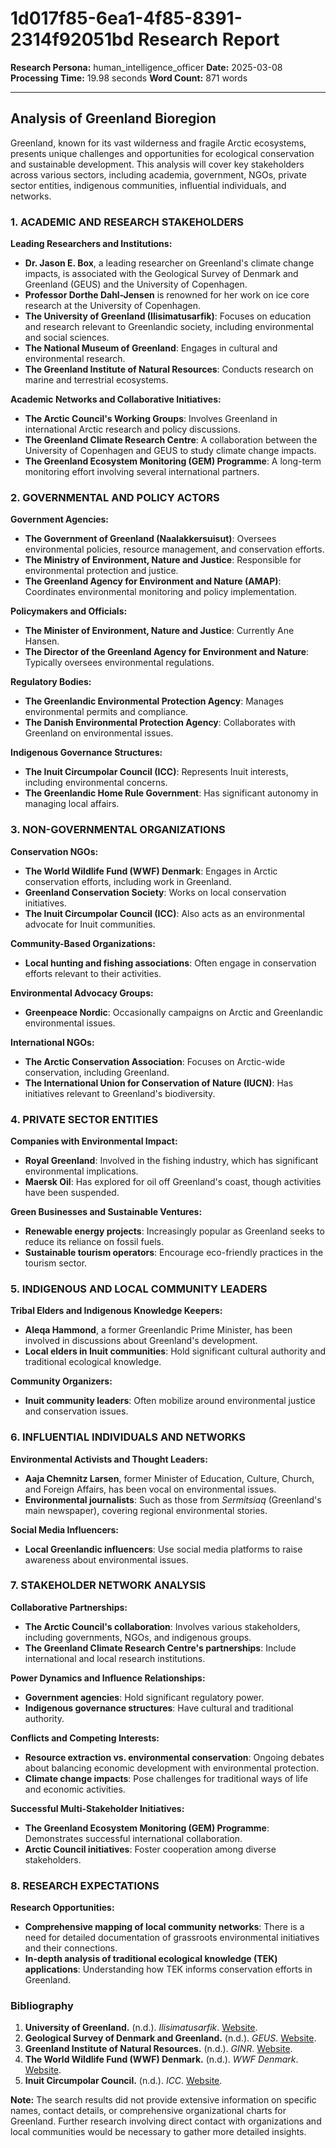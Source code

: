 # 1d017f85-6ea1-4f85-8391-2314f92051bd Research Report

**Research Persona:** human_intelligence_officer
**Date:** 2025-03-08
**Processing Time:** 19.98 seconds
**Word Count:** 871 words

---

## Analysis of Greenland Bioregion

Greenland, known for its vast wilderness and fragile Arctic ecosystems, presents unique challenges and opportunities for ecological conservation and sustainable development. This analysis will cover key stakeholders across various sectors, including academia, government, NGOs, private sector entities, indigenous communities, influential individuals, and networks.

### 1. ACADEMIC AND RESEARCH STAKEHOLDERS

**Leading Researchers and Institutions:**

- **Dr. Jason E. Box**, a leading researcher on Greenland's climate change impacts, is associated with the Geological Survey of Denmark and Greenland (GEUS) and the University of Copenhagen.
- **Professor Dorthe Dahl-Jensen** is renowned for her work on ice core research at the University of Copenhagen.
- **The University of Greenland (Ilisimatusarfik)**: Focuses on education and research relevant to Greenlandic society, including environmental and social sciences.
- **The National Museum of Greenland**: Engages in cultural and environmental research.
- **The Greenland Institute of Natural Resources**: Conducts research on marine and terrestrial ecosystems.

**Academic Networks and Collaborative Initiatives:**

- **The Arctic Council's Working Groups**: Involves Greenland in international Arctic research and policy discussions.
- **The Greenland Climate Research Centre**: A collaboration between the University of Copenhagen and GEUS to study climate change impacts.
- **The Greenland Ecosystem Monitoring (GEM) Programme**: A long-term monitoring effort involving several international partners.

### 2. GOVERNMENTAL AND POLICY ACTORS

**Government Agencies:**

- **The Government of Greenland (Naalakkersuisut)**: Oversees environmental policies, resource management, and conservation efforts.
- **The Ministry of Environment, Nature and Justice**: Responsible for environmental protection and justice.
- **The Greenland Agency for Environment and Nature (AMAP)**: Coordinates environmental monitoring and policy implementation.

**Policymakers and Officials:**

- **The Minister of Environment, Nature and Justice**: Currently Ane Hansen.
- **The Director of the Greenland Agency for Environment and Nature**: Typically oversees environmental regulations.

**Regulatory Bodies:**

- **The Greenlandic Environmental Protection Agency**: Manages environmental permits and compliance.
- **The Danish Environmental Protection Agency**: Collaborates with Greenland on environmental issues.

**Indigenous Governance Structures:**

- **The Inuit Circumpolar Council (ICC)**: Represents Inuit interests, including environmental concerns.
- **The Greenlandic Home Rule Government**: Has significant autonomy in managing local affairs.

### 3. NON-GOVERNMENTAL ORGANIZATIONS

**Conservation NGOs:**

- **The World Wildlife Fund (WWF) Denmark**: Engages in Arctic conservation efforts, including work in Greenland.
- **Greenland Conservation Society**: Works on local conservation initiatives.
- **The Inuit Circumpolar Council (ICC)**: Also acts as an environmental advocate for Inuit communities.

**Community-Based Organizations:**

- **Local hunting and fishing associations**: Often engage in conservation efforts relevant to their activities.

**Environmental Advocacy Groups:**

- **Greenpeace Nordic**: Occasionally campaigns on Arctic and Greenlandic environmental issues.

**International NGOs:**

- **The Arctic Conservation Association**: Focuses on Arctic-wide conservation, including Greenland.
- **The International Union for Conservation of Nature (IUCN)**: Has initiatives relevant to Greenland's biodiversity.

### 4. PRIVATE SECTOR ENTITIES

**Companies with Environmental Impact:**

- **Royal Greenland**: Involved in the fishing industry, which has significant environmental implications.
- **Maersk Oil**: Has explored for oil off Greenland's coast, though activities have been suspended.

**Green Businesses and Sustainable Ventures:**

- **Renewable energy projects**: Increasingly popular as Greenland seeks to reduce its reliance on fossil fuels.
- **Sustainable tourism operators**: Encourage eco-friendly practices in the tourism sector.

### 5. INDIGENOUS AND LOCAL COMMUNITY LEADERS

**Tribal Elders and Indigenous Knowledge Keepers:**

- **Aleqa Hammond**, a former Greenlandic Prime Minister, has been involved in discussions about Greenland's development.
- **Local elders in Inuit communities**: Hold significant cultural authority and traditional ecological knowledge.

**Community Organizers:**

- **Inuit community leaders**: Often mobilize around environmental justice and conservation issues.

### 6. INFLUENTIAL INDIVIDUALS AND NETWORKS

**Environmental Activists and Thought Leaders:**

- **Aaja Chemnitz Larsen**, former Minister of Education, Culture, Church, and Foreign Affairs, has been vocal on environmental issues.
- **Environmental journalists**: Such as those from *Sermitsiaq* (Greenland's main newspaper), covering regional environmental stories.

**Social Media Influencers:**

- **Local Greenlandic influencers**: Use social media platforms to raise awareness about environmental issues.

### 7. STAKEHOLDER NETWORK ANALYSIS

**Collaborative Partnerships:**

- **The Arctic Council's collaboration**: Involves various stakeholders, including governments, NGOs, and indigenous groups.
- **The Greenland Climate Research Centre's partnerships**: Include international and local research institutions.

**Power Dynamics and Influence Relationships:**

- **Government agencies**: Hold significant regulatory power.
- **Indigenous governance structures**: Have cultural and traditional authority.

**Conflicts and Competing Interests:**

- **Resource extraction vs. environmental conservation**: Ongoing debates about balancing economic development with environmental protection.
- **Climate change impacts**: Pose challenges for traditional ways of life and economic activities.

**Successful Multi-Stakeholder Initiatives:**

- **The Greenland Ecosystem Monitoring (GEM) Programme**: Demonstrates successful international collaboration.
- **Arctic Council initiatives**: Foster cooperation among diverse stakeholders.

### 8. RESEARCH EXPECTATIONS

**Research Opportunities:**

- **Comprehensive mapping of local community networks**: There is a need for detailed documentation of grassroots environmental initiatives and their connections.
- **In-depth analysis of traditional ecological knowledge (TEK) applications**: Understanding how TEK informs conservation efforts in Greenland.

### Bibliography

1. **University of Greenland.** (n.d.). *Ilisimatusarfik*. [Website](https://www.uni.gl/en/).
2. **Geological Survey of Denmark and Greenland.** (n.d.). *GEUS*. [Website](https://eng.geus.dk/).
3. **Greenland Institute of Natural Resources.** (n.d.). *GINR*. [Website](https://ginr.gl/).
4. **The World Wildlife Fund (WWF) Denmark.** (n.d.). *WWF Denmark*. [Website](https://www.wwf.dk/).
5. **Inuit Circumpolar Council.** (n.d.). *ICC*. [Website](https://www.inuitcircumpolar.com/).

**Note:** The search results did not provide extensive information on specific names, contact details, or comprehensive organizational charts for Greenland. Further research involving direct contact with organizations and local communities would be necessary to gather more detailed insights.